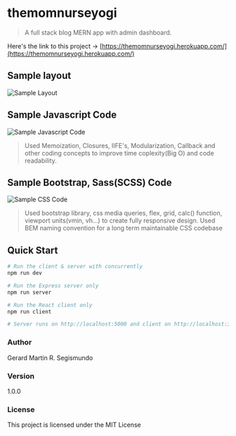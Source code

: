 # themomnurseyogi

> A full stack blog MERN app with admin dashboard.

Here's the link to this project -> [https://themomnurseyogi.herokuapp.com/](https://themomnurseyogi.herokuapp.com/)

## Sample layout

![Sample Layout](https://i.imgur.com/9LQDH85.jpg)

## Sample Javascript Code

![Sample Javascript Code](https://i.imgur.com/Zw3DXRX.jpg)

> Used Memoization, Closures, IIFE's, Modularization, Callback and other coding concepts to improve time coplexity(Big O) and code readability.

## Sample Bootstrap, Sass(SCSS) Code

![Sample CSS Code](https://i.imgur.com/BBLXa79.jpg)

> Used bootstrap library, css media queries, flex, grid, calc() function, viewport units(vmin, vh...) to create fully responsive design.
> Used BEM naming convention for a long term maintainable CSS codebase

## Quick Start

```bash
# Run the client & server with concurrently
npm run dev

# Run the Express server only
npm run server

# Run the React client only
npm run client

# Server runs on http://localhost:5000 and client on http://localhost:3000
```

### Author

Gerard Martin R. Segismundo

### Version

1.0.0

### License

This project is licensed under the MIT License

